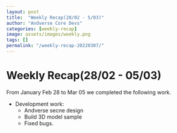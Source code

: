 ```yaml
---
layout: post
title:  "Weekly Recap(28/02 - 5/03)"
author: "Andverse Core Devs"
categories: [weekly-recap]
image: assets/images/weekly.png
tags: []
permalink: "/weekly-recap-20220307/"
---
```


# Weekly Recap(28/02 - 05/03)

From January Feb 28 to Mar 05 we completed the following work.

 - Development work: 
    - Andverse secne design
    - Build 3D model sample
    - Fixed bugs.


